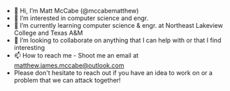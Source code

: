 - 👋 Hi, I’m Matt McCabe (@mccabematthew)
- 👀 I’m interested in computer science and engr.
- 🌱 I’m currently learning computer science & engr. at Northeast Lakeview College and Texas A&M
- 💞️ I’m looking to collaborate on anything that I can help with or that I find interesting
- 📫 How to reach me - Shoot me an email at matthew.james.mccabe@outlook.com
- Please don't hesitate to reach out if you have an idea to work on or a problem that we can attack together!

<!---
mccabematthew/mccabematthew is a ✨ special ✨ repository because its `README.md` (this file) appears on your GitHub profile.
You can click the Preview link to take a look at your changes.
--->
